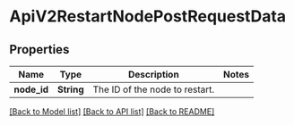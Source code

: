 # ApiV2RestartNodePostRequestData

## Properties

Name | Type | Description | Notes
------------ | ------------- | ------------- | -------------
**node_id** | **String** | The ID of the node to restart. | 

[[Back to Model list]](../README.md#documentation-for-models) [[Back to API list]](../README.md#documentation-for-api-endpoints) [[Back to README]](../README.md)


